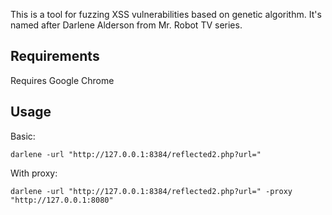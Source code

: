 This is a tool for fuzzing XSS vulnerabilities based on genetic algorithm.
It's named after Darlene Alderson from Mr. Robot TV series.

## Requirements

Requires Google Chrome

## Usage

Basic:
```plain
darlene -url "http://127.0.0.1:8384/reflected2.php?url="
```

With proxy:
```plain
darlene -url "http://127.0.0.1:8384/reflected2.php?url=" -proxy "http://127.0.0.1:8080"
```
